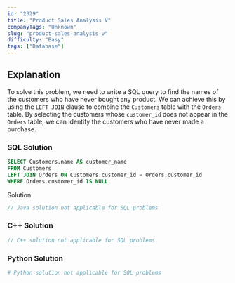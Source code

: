 ```yaml
---
id: "2329"
title: "Product Sales Analysis V"
companyTags: "Unknown"
slug: "product-sales-analysis-v"
difficulty: "Easy"
tags: ["Database"]
---
```


## Explanation

To solve this problem, we need to write a SQL query to find the names of the customers who have never bought any product. We can achieve this by using the `LEFT JOIN` clause to combine the `Customers` table with the `Orders` table. By selecting the customers whose `customer_id` does not appear in the `Orders` table, we can identify the customers who have never made a purchase.
### SQL Solution

```sql
SELECT Customers.name AS customer_name
FROM Customers
LEFT JOIN Orders ON Customers.customer_id = Orders.customer_id
WHERE Orders.customer_id IS NULL
```
 Solution

```java
// Java solution not applicable for SQL problems
```

### C++ Solution

```cpp
// C++ solution not applicable for SQL problems
```

### Python Solution

```python
# Python solution not applicable for SQL problems
```